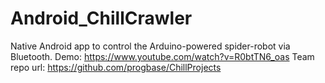 # Android_ChillCrawler
Native Android app to control the Arduino-powered spider-robot via Bluetooth.
Demo: https://www.youtube.com/watch?v=R0btTN6_oas
Team repo url: https://github.com/progbase/ChillProjects
